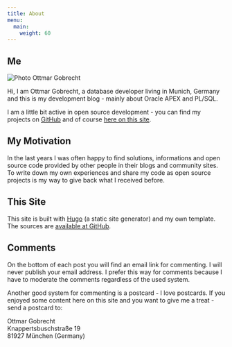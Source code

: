 ```yaml
---
title: About
menu:
  main:
    weight: 60
---
```


## Me

<img src="/assets/images/avatar.jpg" alt="Photo Ottmar Gobrecht" title="Ottmar Gobrecht" class="left avatar"/>

Hi, I am Ottmar Gobrecht, a database developer living in Munich, Germany and this is my development blog - mainly about Oracle APEX and PL/SQL.

I am a little bit active in open source development - you can find my projects on [GitHub][gh] and of course [here on this site][pro].

<span class="clear"></span>


## My Motivation

In the last years I was often happy to find solutions, informations and open source code provided by other people in their blogs and community sites. To write down my own experiences and share my code as open source projects is my way to give back what I received before.


## This Site

This site is built with [Hugo][hugo] (a static site generator) and my own template. The sources are [available at GitHub][ghp].


## Comments

On the bottom of each post you will find an email link for commenting. I will never publish your email address. I prefer this way for comments because I have to moderate the comments regardless of the used system.

Another good system for commenting is a postcard - I love postcards. If you enjoyed some content here on this site and you want to give me a treat - send a postcard to:

Ottmar Gobrecht  
Knappertsbuschstraße 19  
81927 München (Germany)



[gh]: https://github.com/ogobrecht/
[ghp]: https://github.com/ogobrecht/ogobrecht.github.io
[hugo]: https://gohugo.io/
[pro]: /tags/project/
